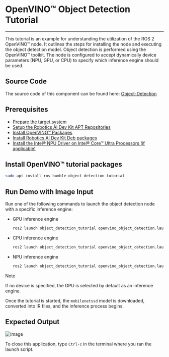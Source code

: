 
# OpenVINO™ Object Detection Tutorial

---

This tutorial is an example for understanding the utilization of the ROS
2 OpenVINO™ node. It outlines the steps for installing the node and
executing the object detection model. Object detection is performed
using the OpenVINO™ toolkit. The node is configured to accept
dynamically device parameters (NPU, GPU, or CPU) to specify which
inference engine should be used.

## Source Code

The source code of this component can be found here:
[Object-Detection](https://github.com/open-edge-platform/edge-ai-suites/tree/main/robotics-ai-suite/components/object-detection)

## Prerequisites

- [Prepare the target system](https://docs.openedgeplatform.intel.com/edge-ai-suites/robotics-ai-suite/main/robotics/gsg_robot/prepare-system.html)
- [Setup the Robotics AI Dev Kit APT Repositories](https://docs.openedgeplatform.intel.com/edge-ai-suites/robotics-ai-suite/main/robotics/gsg_robot/apt-setup.html)
- [Install OpenVINO™ Packages](https://docs.openedgeplatform.intel.com/edge-ai-suites/robotics-ai-suite/main/robotics/gsg_robot/install-openvino.html)
- [Install Robotics AI Dev Kit Deb packages](https://docs.openedgeplatform.intel.com/edge-ai-suites/robotics-ai-suite/main/robotics/gsg_robot/install.html)
- [Install the Intel® NPU Driver on Intel® Core™ Ultra Processors (if applicable)](https://docs.openedgeplatform.intel.com/edge-ai-suites/robotics-ai-suite/main/robotics/gsg_robot/install-npu-driver.html)

## Install OpenVINO™ tutorial packages

``` bash
sudo apt install ros-humble-object-detection-tutorial
```

## Run Demo with Image Input

Run one of the following commands to launch the object detection node
with a specific inference engine:

- GPU inference engine

  ``` bash
  ros2 launch object_detection_tutorial openvino_object_detection.launch.py device:=GPU
  ```

- CPU inference engine

  ``` bash
  ros2 launch object_detection_tutorial openvino_object_detection.launch.py device:=CPU
  ```

- NPU inference engine

  ``` bash
  ros2 launch object_detection_tutorial openvino_object_detection.launch.py device:=NPU
  ```

> [!NOTE]
> If no device is specified, the GPU is selected by default as an
> inference engine.

Once the tutorial is started, the `mobilenetssd` model is downloaded,
converted into IR files, and the inference process begins.

## Expected Output

![image](images/Object_detection.png)

To close this application, type `Ctrl-c` in the terminal where you ran
the launch script.
